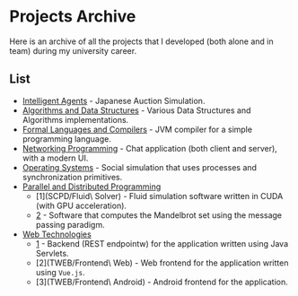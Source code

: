 # Projects Archive

Here is an archive of all the projects that I developed (both alone and in team)
during my university career.

## List

* [Intelligent Agents](AgInt) - Japanese Auction Simulation.
* [Algorithms and Data Structures](ASD) - Various Data Structures and Algorithms
  implementations.
* [Formal Languages and Compilers](LFT) - JVM compiler for a simple programming
  language.
* [Networking Programming](ProgIII) - Chat application (both client and server),
  with a modern UI.
* [Operating Systems](SO) - Social simulation that uses processes and
  synchronization primitives.
* [Parallel and Distributed Programming](SCPD)
    * [1](SCPD/Fluid\ Solver) - Fluid simulation software written in CUDA (with
      GPU acceleration).
    * [2](SCPD/Mandelbrot) - Software that computes the Mandelbrot set using the
      message passing paradigm.
* [Web Technologies](TWEB)
    * [1](TWEB/Backend) - Backend (REST endpointw) for the application written using Java
      Servlets.
    * [2](TWEB/Frontend\ Web) - Web frontend for the application written using `Vue.js`.
    * [3](TWEB/Frontend\ Android) - Android frontend for the application.
